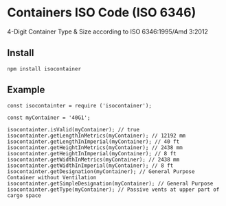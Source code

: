 # Containers ISO Code (ISO 6346)
4-Digit Container Type & Size according to ISO 6346:1995/Amd 3:2012

## Install
```
npm install isocontainer
```

## Example
```
const isocontainter = require ('isocontainer');

const myContainer = '40G1';

isocontainter.isValid(myContainer); // true
isocontainter.getLengthInMetrics(myContainer); // 12192 mm
isocontainter.getLengthInImperial(myContainer); // 40 ft
isocontainter.getHeightInMetrics(myContainer); // 2438 mm
isocontainter.getHeightInImperial(myContainer); // 8 ft
isocontainter.getWidthInMetrics(myContainer); // 2438 mm
isocontainter.getWidthInImperial(myContainer); // 8 ft
isocontainter.getDesignation(myContainer); // General Purpose Container without Ventilation
isocontainter.getSimpleDesignation(myContainer); // General Purpose
isocontainter.getType(myContainer); // Passive vents at upper part of cargo space
```

